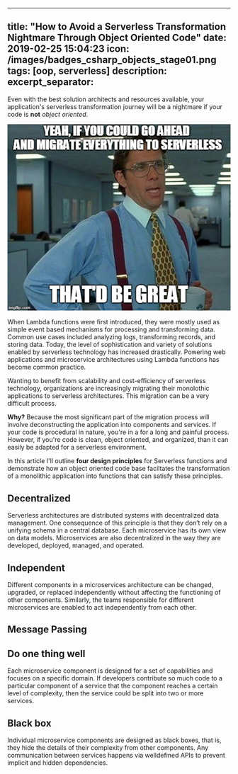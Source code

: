 
---
title:  "How to Avoid a Serverless Transformation Nightmare Through Object Oriented Code"
date:   2019-02-25 15:04:23
icon: /images/badges_csharp_objects_stage01.png
tags: [oop, serverless]
description: 
excerpt_separator: 
---
Even with the best solution architects and resources available, your application's serverless transformation journey will be a nightmare if your code is **not** *object oriented*.
<!--more-->

![serverless_meme](/images/2u3jzm.jpg)

When Lambda functions were first introduced, they were mostly used as simple event based mechanisms for processing and transforming data. Common use cases included analyzing logs, transforming records, and storing data. Today, the level of sophistication and variety of solutions enabled by serverless technology has increased drastically. Powering web applications and microservice architectures using Lambda functions has become common practice.

Wanting to benefit from scalability and cost-efficiency of serverless technology, organizations are increasingly migrating their monolothic applications to serverless architectures. This migration can be a very difficult process.

**Why?** Because the most significant part of the migration process will involve deconstructing the application into components and services. If your code is procedural in nature, you're in a for a long and painful process. However, if you're code is clean, object oriented, and organized, than it can easily be adapted for a serverless environment.

In this article I'll outline **four design principles** for Serverless functions and demonstrate how an object oriented code base faciltates the transformation of a monolithic application into functions that can satisfy these principles.

## Decentralized

Serverless architectures are distributed systems with decentralized data management. One consequence of this principle is that they don’t rely on a unifying schema in a central database. Each microservice has its own view on data models. Microservices are also decentralized in the way they are developed, deployed, managed, and operated. 


## Independent 

Different components in a microservices architecture can be changed, upgraded, or replaced independently without affecting the functioning of other components. Similarly, the teams responsible for different microservices are enabled to act independently from each
other. 


## Message Passing
 
 
## Do one thing well
Each microservice component is designed for a set of capabilities and focuses on a specific domain. If developers contribute so much code to a particular component of a service that the component reaches a certain level of complexity, then the service could be split into two or more services.

## Black box

Individual microservice components are designed as black boxes, that is, they hide the details of their complexity from other components. Any communication between services happens via welldefined APIs to prevent implicit and hidden dependencies.
